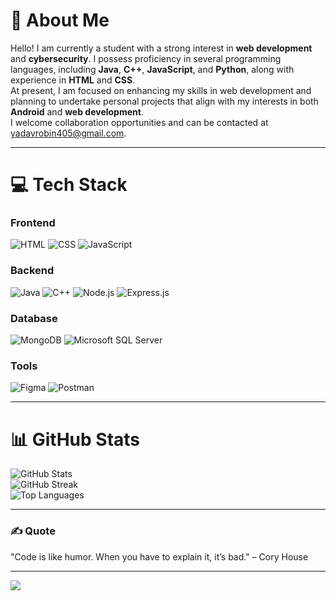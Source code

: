 # 💫 About Me
Hello! I am currently a student with a strong interest in **web development** and **cybersecurity**. I possess proficiency in several programming languages, including **Java**, **C++**, **JavaScript**, and **Python**, along with experience in **HTML** and **CSS**.  
At present, I am focused on enhancing my skills in web development and planning to undertake personal projects that align with my interests in both **Android** and **web development**.  
I welcome collaboration opportunities and can be contacted at [yadavrobin405@gmail.com](mailto:yadavrobin405@gmail.com).

---

# 💻 Tech Stack
### Frontend
![HTML](https://img.shields.io/badge/html5-%23E34F26.svg?style=for-the-badge&logo=html5&logoColor=white) ![CSS](https://img.shields.io/badge/css3-%231572B6.svg?style=for-the-badge&logo=css3&logoColor=white) ![JavaScript](https://img.shields.io/badge/javascript-%23323330.svg?style=for-the-badge&logo=javascript&logoColor=%23F7DF1E)

### Backend
![Java](https://img.shields.io/badge/java-%23ED8B00.svg?style=for-the-badge&logo=openjdk&logoColor=white) ![C++](https://img.shields.io/badge/c++-%2300599C.svg?style=for-the-badge&logo=c%2B%2B&logoColor=white) ![Node.js](https://img.shields.io/badge/node.js-6DA55F?style=for-the-badge&logo=node.js&logoColor=white) ![Express.js](https://img.shields.io/badge/express.js-%23404d59.svg?style=for-the-badge&logo=express&logoColor=%2361DAFB)

### Database
![MongoDB](https://img.shields.io/badge/MongoDB-%234ea94b.svg?style=for-the-badge&logo=mongodb&logoColor=white) ![Microsoft SQL Server](https://img.shields.io/badge/Microsoft%20SQL%20Server-CC2927?style=for-the-badge&logo=microsoft%20sql%20server&logoColor=white)

### Tools
![Figma](https://img.shields.io/badge/figma-%23F24E1E.svg?style=for-the-badge&logo=figma&logoColor=white) ![Postman](https://img.shields.io/badge/Postman-FF6C37?style=for-the-badge&logo=postman&logoColor=white)

---

# 📊 GitHub Stats
![GitHub Stats](https://github-readme-stats.vercel.app/api?username=yadavrobin&theme=dark&hide_border=false&include_all_commits=false&count_private=false)  
![GitHub Streak](https://github-readme-streak-stats.herokuapp.com/?user=yadavrobin&theme=dark&hide_border=false)  
![Top Languages](https://github-readme-stats.vercel.app/api/top-langs/?username=yadavrobin&theme=dark&hide_border=false&include_all_commits=false&count_private=false&layout=compact)

---

### ✍️ Quote
"Code is like humor. When you have to explain it, it’s bad." – Cory House

---

[![](https://visitcount.itsvg.in/api?id=yadavrobin&icon=0&color=0)](https://visitcount.itsvg.in)

<!-- Proudly created with GPRM ( https://gprm.itsvg.in ) -->
